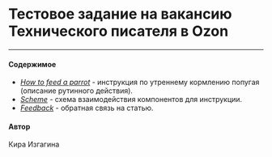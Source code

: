 # Тестовое задание на вакансию Технического писателя в Ozon
***
#### Содержимое
- _[How to feed a parrot](https://github.com/Couch-Kartoshka/Test_Ozon/blob/3ade6d8eeb988a9973ccc257b0ac529ef16d4761/How%20to%20feed%20a%20parrot.md)_ - инструкция по утреннему кормлению попугая (описание рутинного действия).
- _[Scheme](https://github.com/Couch-Kartoshka/Test_Ozon/blob/5e7ce1ba45254b0a235eb08247c17c73ba4958cb/Scheme.png)_ - схема взаимодействия компонентов для инструкции.
- _[Feedback](https://github.com/Couch-Kartoshka/Test_Ozon/blob/3ade6d8eeb988a9973ccc257b0ac529ef16d4761/Feedback.md)_ - обратная связь на статью.

#### Автор
Кира Изгагина